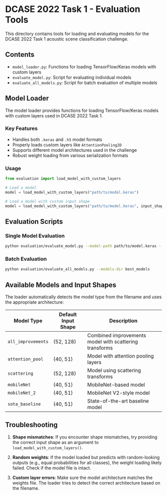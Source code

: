 # DCASE 2022 Task 1 - Evaluation Tools

This directory contains tools for loading and evaluating models for the DCASE 2022 Task 1 acoustic scene classification challenge.

## Contents

- `model_loader.py`: Functions for loading TensorFlow/Keras models with custom layers
- `evaluate_model.py`: Script for evaluating individual models
- `evaluate_all_models.py`: Script for batch evaluation of multiple models

## Model Loader

The model loader provides functions for loading TensorFlow/Keras models with custom layers used in DCASE 2022 Task 1.

### Key Features

- Handles both `.keras` and `.h5` model formats
- Properly loads custom layers like `AttentionPooling2D`
- Supports different model architectures used in the challenge
- Robust weight loading from various serialization formats

### Usage

```python
from evaluation import load_model_with_custom_layers

# Load a model
model = load_model_with_custom_layers("path/to/model.keras")

# Load a model with custom input shape
model = load_model_with_custom_layers("path/to/model.keras", input_shape=(40, 51))
```

## Evaluation Scripts

### Single Model Evaluation

```bash
python evaluation/evaluate_model.py --model-path path/to/model.keras --data-type <mel_spec/or scattering>
```

### Batch Evaluation

```bash
python evaluation/evaluate_all_models.py --models-dir best_models
```

## Available Models and Input Shapes

The loader automatically detects the model type from the filename and uses the appropriate architecture:

| Model Type | Default Input Shape | Description |
|------------|---------------------|-------------|
| `all_improvements` | (52, 128) | Combined improvements model with scattering transforms |
| `attention_pool` | (40, 51) | Model with attention pooling layers |
| `scattering` | (52, 128) | Model using scattering transforms |
| `mobileNet` | (40, 51) | MobileNet-based model |
| `mobileNet_2` | (40, 51) | MobileNet V2-style model |
| `sota_baseline` | (40, 51) | State-of-the-art baseline model |

## Troubleshooting

1. **Shape mismatches**: If you encounter shape mismatches, try providing the correct input shape as an argument to `load_model_with_custom_layers()`.

2. **Random weights**: If the model loaded but predicts with random-looking outputs (e.g., equal probabilities for all classes), the weight loading likely failed. Check if the model file is intact.

3. **Custom layer errors**: Make sure the model architecture matches the weights file. The loader tries to detect the correct architecture based on the filename. 